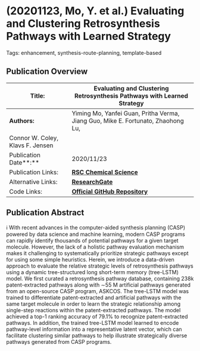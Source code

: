 # (20201123, Mo, Y. et al.) Evaluating and Clustering Retrosynthesis Pathways with Learned Strategy

Tags: enhancement, synthesis-route-planning, template-based

## Publication Overview

| **Title:**  | Evaluating and Clustering Retrosynthesis Pathways with Learned Strategy |
| --- | --- |
| **Authors:**  | Yiming Mo, Yanfei Guan, Pritha Verma, Jiang Guo, Mike E. Fortunato, Zhaohong Lu,
Connor W. Coley, Klavs F. Jensen |
| Publication Date**:**  | 2020/11/23 |
| Publication Links: | [**RSC Chemical Science**](https://pubs.rsc.org/en/content/articlelanding/2021/sc/d0sc05078d) |
| Alternative Links: | [**ResearchGate**](https://www.researchgate.net/publication/347850498_Evaluating_and_clustering_retrosynthesis_pathways_with_learned_strategy) |
| Code Links: | [**Official GitHub Repository**](https://github.com/moyiming1/Retrosynthesis-pathway-ranking) |

## Publication Abstract

<aside>
ℹ️ With recent advances in the computer-aided synthesis planning (CASP) powered by data science and machine learning, modern CASP programs can rapidly identify thousands of potential pathways for a given target molecule. However, the lack of a holistic pathway evaluation mechanism makes it challenging to systematically prioritize strategic pathways except for using some simple heuristics. Herein, we introduce a data-driven approach to evaluate the relative strategic levels of retrosynthesis pathways using a dynamic tree-structured long short-term memory (tree-LSTM) model. We first curated a retrosynthesis pathway database, containing 238k patent-extracted pathways along with ∼55 M artificial pathways generated from an open-source CASP program, ASKCOS. The tree-LSTM model was trained to differentiate patent-extracted and artificial pathways with the same target molecule in order to learn the strategic relationship among single-step reactions within the patent-extracted pathways. The model achieved a top-1 ranking accuracy of 79.1% to recognize patent-extracted pathways. In addition, the trained tree-LSTM model learned to encode pathway-level information into a representative latent vector, which can facilitate clustering similar pathways to help illustrate strategically diverse pathways generated from CASP programs.

</aside>
